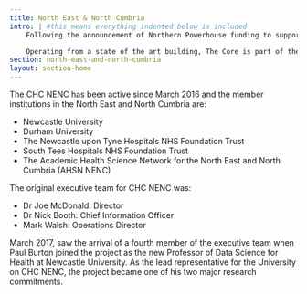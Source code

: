 ```yaml
---
title: North East & North Cumbria
intro: | #this means everything indented below is included
    Following the announcement of Northern Powerhouse funding to support the Connected Health Cities (CHC) initiative early in 2016, a CHC was established in the North East and North Cumbria (CHC NENC).

    Operating from a state of the art building, The Core is part of the Science Central initiative in the heart of Newcastle upon Tyne.
section: north-east-and-north-cumbria
layout: section-home
---
```


The CHC NENC has been active since March 2016 and the member institutions in the North East and North Cumbria are:

- Newcastle University
- Durham University
- The Newcastle upon Tyne Hospitals NHS Foundation Trust
- South Tees Hospitals NHS Foundation Trust
- The Academic Health Science Network for the North East and North  Cumbria (AHSN NENC)

The original executive team for CHC NENC was:

- Dr Joe McDonald: Director
- Dr Nick Booth: Chief Information Officer
- Mark Walsh: Operations Director

March 2017, saw the arrival of a fourth member of the executive team when Paul Burton joined the project as the new Professor of Data Science for Health at Newcastle University. As the lead representative for the University on CHC NENC, the project became one of his two major research commitments.
